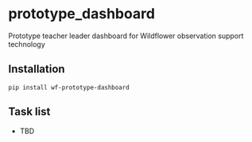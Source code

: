 # prototype_dashboard

Prototype teacher leader dashboard for Wildflower observation support technology

## Installation

`pip install wf-prototype-dashboard`

## Task list
* TBD
